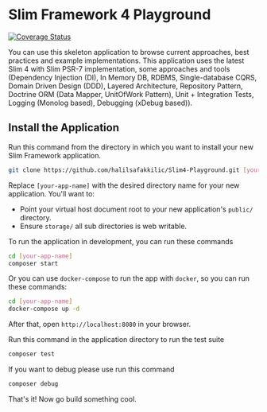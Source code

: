 # Slim Framework 4 Playground

[![Coverage Status](https://coveralls.io/repos/github/halilsafakkilic/Slim4-Playground/badge.svg?branch=master)](https://coveralls.io/github/halilsafakkilic/Slim4-Playground/?branch=master)

You can use this skeleton application to browse current approaches, best practices and example implementations. This application uses the latest Slim 4 with Slim PSR-7 implementation, some approaches and tools (Dependency Injection (DI), In Memory DB, RDBMS, Single-database CQRS, Domain Driven Design (DDD), Layered Architecture, Repository Pattern, Doctrine ORM (Data Mapper, UnitOfWork Pattern), Unit + Integration Tests, Logging (Monolog based), Debugging (xDebug based)).

## Install the Application

Run this command from the directory in which you want to install your new Slim Framework application.

```bash
git clone https://github.com/halilsafakkilic/Slim4-Playground.git [your-app-name]
```

Replace `[your-app-name]` with the desired directory name for your new application. You'll want to:

* Point your virtual host document root to your new application's `public/` directory.
* Ensure `storage/` all sub directories is web writable.

To run the application in development, you can run these commands 

```bash
cd [your-app-name]
composer start
```

Or you can use `docker-compose` to run the app with `docker`, so you can run these commands:
```bash
cd [your-app-name]
docker-compose up -d
```
After that, open `http://localhost:8080` in your browser.

Run this command in the application directory to run the test suite

```bash
composer test
```

If you want to debug please use run this command

```bash
composer debug
```

That's it! Now go build something cool.
